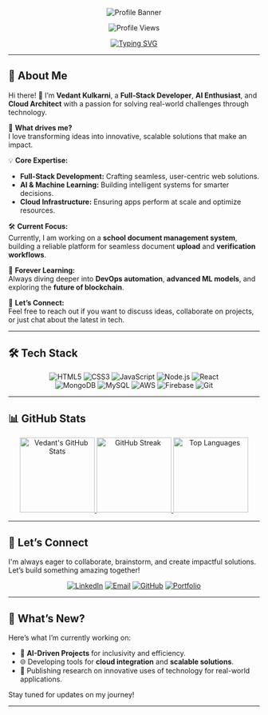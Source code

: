 <!-- Main Header -->
<div align="center">

![Profile Banner](https://via.placeholder.com/800x200/1E2A47/FFFFFF?text=Welcome+to+Vedant+Kulkarni's+World)

<!-- Profile Views Counter -->
<img src="https://komarev.com/ghpvc/?username=vedant1612&style=flat-square&color=blue" alt="Profile Views" />

<!-- Typing Animation -->
[![Typing SVG](https://readme-typing-svg.herokuapp.com?font=Fira+Code&color=0EF7E6&size=30&width=600&lines=Hello!+I'm+Vedant+Kulkarni;Full-Stack+Developer+%7C+AI+Enthusiast;Tech+Innovator;Passionate+about+Technology)](https://git.io/typing-svg)

</div>

---

## 🌟 **About Me**

Hi there! 👋 I’m **Vedant Kulkarni**, a **Full-Stack Developer**, **AI Enthusiast**, and **Cloud Architect** with a passion for solving real-world challenges through technology.

🔎 **What drives me?**  
I love transforming ideas into innovative, scalable solutions that make an impact.

💡 **Core Expertise:**  
- **Full-Stack Development:** Crafting seamless, user-centric web solutions.  
- **AI & Machine Learning:** Building intelligent systems for smarter decisions.  
- **Cloud Infrastructure:** Ensuring apps perform at scale and optimize resources.  

🛠️ **Current Focus:**  
Currently, I am working on a **school document management system**, building a reliable platform for seamless document **upload** and **verification workflows**.

🌱 **Forever Learning:**  
Always diving deeper into **DevOps automation**, **advanced ML models**, and exploring the **future of blockchain**.

💬 **Let’s Connect:**  
Feel free to reach out if you want to discuss ideas, collaborate on projects, or just chat about the latest in tech.

---

## 🛠️ **Tech Stack**

<div align="center">

<p>
  <img src="https://img.shields.io/badge/-HTML5-E34F26?style=for-the-badge&logo=html5&logoColor=white" alt="HTML5">
  <img src="https://img.shields.io/badge/-CSS3-1572B6?style=for-the-badge&logo=css3&logoColor=white" alt="CSS3">
  <img src="https://img.shields.io/badge/-JavaScript-F7DF1E?style=for-the-badge&logo=javascript&logoColor=black" alt="JavaScript">
  <img src="https://img.shields.io/badge/-Node.js-339933?style=for-the-badge&logo=node.js&logoColor=white" alt="Node.js">
  <img src="https://img.shields.io/badge/-React-61DAFB?style=for-the-badge&logo=react&logoColor=black" alt="React"><br>
  <img src="https://img.shields.io/badge/-MongoDB-47A248?style=for-the-badge&logo=mongodb&logoColor=white" alt="MongoDB">
  <img src="https://img.shields.io/badge/-MySQL-4479A1?style=for-the-badge&logo=mysql&logoColor=white" alt="MySQL">
  <img src="https://img.shields.io/badge/-AWS-FF9900?style=for-the-badge&logo=amazon-aws&logoColor=white" alt="AWS">
  <img src="https://img.shields.io/badge/-Firebase-FFCA28?style=for-the-badge&logo=firebase&logoColor=black" alt="Firebase">
  <img src="https://img.shields.io/badge/-Git-F05032?style=for-the-badge&logo=git&logoColor=white" alt="Git">
</p>

</div>

---

## 📊 **GitHub Stats**

<div align="center">

<!-- GitHub Readme Stats -->
<a href="https://github.com/anuraghazra/github-readme-stats">
  <img src="https://github-readme-stats.vercel.app/api?username=Vedant1612&show_icons=true&theme=radical&count_private=true" alt="Vedant's GitHub Stats" height="150" />
</a>

<!-- Streak Stats -->
<a href="https://github.com/DenverCoder1/github-readme-streak-stats">
  <img src="https://github-readme-streak-stats.herokuapp.com?user=Vedant1612&theme=radical" alt="GitHub Streak" height="150" />
</a>

<!-- Top Languages -->
<a href="https://github.com/anuraghazra/github-readme-stats">
  <img src="https://github-readme-stats.vercel.app/api/top-langs/?username=Vedant1612&layout=compact&theme=radical" alt="Top Languages" height="150" />
</a>

</div>

---

## 🤝 **Let’s Connect**

I'm always eager to collaborate, brainstorm, and create impactful solutions. Let’s build something amazing together!  

<div align="center">

[![LinkedIn](https://img.shields.io/badge/-LinkedIn-blue?style=for-the-badge&logo=linkedin&logoColor=white)](https://linkedin.com/in/vedantkulkarniindia/)
[![Email](https://img.shields.io/badge/-Email-red?style=for-the-badge&logo=gmail&logoColor=white)](mailto:Vedantkulkarni691@gmail.com)
[![GitHub](https://img.shields.io/badge/-GitHub-black?style=for-the-badge&logo=github&logoColor=white)](https://github.com/Vedant1612)
[![Portfolio](https://img.shields.io/badge/-Portfolio-4E9CAF?style=for-the-badge&logo=google-chrome&logoColor=white)](#) <!-- Replace # with portfolio link -->

</div>

---

## 🚀 **What’s New?**

Here’s what I’m currently working on:  
- 🎯 **AI-Driven Projects** for inclusivity and efficiency.  
- 🌐 Developing tools for **cloud integration** and **scalable solutions**.  
- 📝 Publishing research on innovative uses of technology for real-world applications.  

Stay tuned for updates on my journey!

---

